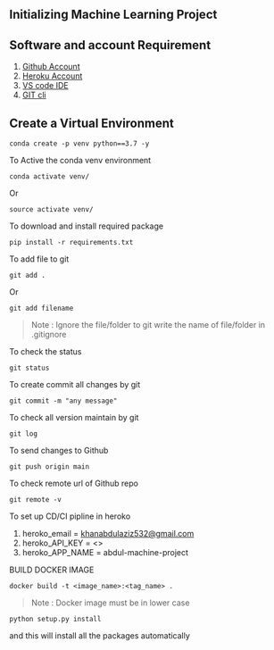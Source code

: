 ## Initializing Machine Learning Project
## Software and account Requirement
1. [Github Account](https://github.com/)
2. [Heroku Account](https://www.heroku.com/)
3. [VS code IDE](https://code.visualstudio.com/)
4. [GIT cli](https://git-scm.com/)

## Create a Virtual Environment
```
conda create -p venv python==3.7 -y

```
To Active the conda venv environment 
```
conda activate venv/
```
Or
```
source activate venv/

```
To download and install required package
```
pip install -r requirements.txt

```
To add file to git 
```
git add .
```
Or
```
git add filename
```
> Note : Ignore the file/folder  to git write the name of file/folder in .gitignore

To check the status 
```
git status
```
To create commit all changes by git
```
git commit -m "any message"

```
To check all version maintain by git
```
git log

```
To send changes to Github
```
git push origin main
```
To check remote url of Github repo
```
git remote -v
```

To set up CD/CI pipline in heroko 
1. heroko_email = khanabdulaziz532@gmail.com
2. heroko_API_KEY = <>
3. heroko_APP_NAME = abdul-machine-project

BUILD DOCKER IMAGE
```
docker build -t <image_name>:<tag_name> .
```
> Note : Docker image must be in lower case

```
python setup.py install
```
and this will install all the packages automatically 